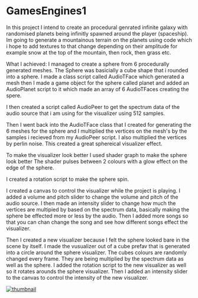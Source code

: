# GamesEngines1
In this project I intend to create an procedural genrated infinite galaxy with randomised planets being infinitly spawned around the player (spaceship). Im going to generate a mountainous terrain on the planets using code which i hope to add textures to that change depending on their amplitude for example snow at the top of the mountain, then rock, then grass etc.

What I achieved:
I managed to create a sphere from 6 procedurally generated meshes. The Sphere was basicially a cube shape that i rounded into a sphere. I made a class script called AudioTFace which generated a mesh then I made a game object for the sphere called planet and added an AudioPlanet script to it which made an array of 6 AudioTFaces creating the spere. 

I then created a script called AudioPeer to get the spectrum data of the audio source that i am using for the visualizer using 512 samples.

Then I went back into the AudioTFace class that I created for generating the 6 meshes for the sphere and I multiplied the vertices on the mesh's by the samples i recieved from my AudioPeer script. I also multiplied the vertices by perlin noise. This created a great sphereical visualizer effect.

To make the visualizer look better I used shader graph to make the sphere look better The shader pulses between 2 colours with a glow effect on the edge of the sphere. 

I created a rotation script to make the sphere spin.

I created a canvas to control the visualizer while the project is playing. I added a volume and pitch slider to change the volume and pitch of the audio source. I then made an intensity slider to change how much the vertices are multipied by based on the spectrum data, basically making the sphere be effected more or less by the audio. Then I added more songs so that you can chan change the song and see how different songs effect the visualizer.

Then I created a new visualizer because I felt the sphere looked bare in the scene by itself. I made the vusualizer out of a cube prefav that is generated into a circle around the sphere visualizer. The cubes colours are randomly changed every frame. They are being multiplied by the spectrum data as well as the sphere. I added the rotation script to the new visualizer as well so it rotates arounds the sphere visualizer. Then I added an intensity slider to the canvas to control the intensity of the new visualizer.

[![thumbnail](https://user-images.githubusercontent.com/34166407/71194692-41c6fd00-2241-11ea-8e73-4d0df3bed0b7.png)](https://www.youtube.com/watch?v=Qi8FH6bC4co)
